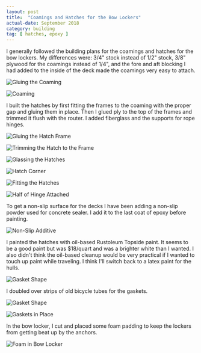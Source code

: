 ```yaml
---
layout: post
title:  "Coamings and Hatches for the Bow Lockers"
actual-date: September 2018
category: building
tag: [ hatches, epoxy ]
---
```


I generally followed the building plans for the coamings and hatches for the bow lockers. My differences were: 3/4" stock instead of 1/2" stock, 3/8" plywood for the coamings instead of 1/4", and the fore and aft blocking I had added to the inside of the deck made the coamings very easy to attach.

![Gluing the Coaming](/assets/images/locker-gluing.jpg)

![Coaming](/assets/images/locker-coaming.jpg)

I built the hatches by first fitting the frames to the coaming with the proper gap and gluing them in place. Then I glued ply to the top of the frames and trimmed it flush with the router. I added fiberglass and the supports for rope hinges.

![Gluing the Hatch Frame](/assets/images/locker-framing.jpg)

![Trimming the Hatch to the Frame](/assets/images/locker-trimming.jpg)

![Glassing the Hatches](/assets/images/locker-glass.jpg)

![Hatch Corner](/assets/images/locker-corner.jpg)

![Fitting the Hatches](/assets/images/locker-fit.jpg)

![Half of Hinge Attached](/assets/images/locker-hinge.jpg)

To get a non-slip surface for the decks I have been adding a non-slip powder used for concrete sealer. I add it to the last coat of epoxy before painting.

![Non-Slip Additive](/assets/images/locker-non-slip.jpg)

I painted the hatches with oil-based Rustoleum Topside paint. It seems to be a good paint but was $18/quart and was a brighter white than I wanted. I also didn't think the oil-based cleanup would be very practical if I wanted to touch up paint while traveling. I think I'll switch back to a latex paint for the hulls.

![Gasket Shape](/assets/images/locker-paint.jpeg)

I doubled over strips of old bicycle tubes for the gaskets.

![Gasket Shape](/assets/images/locker-gasket-1.jpg)

![Gaskets in Place](/assets/images/locker-gasket-2.jpg)

In the bow locker, I cut and placed some foam padding to keep the lockers from getting beat up by the anchors.

![Foam in Bow Locker](/assets/images/locker-foam.jpg)
